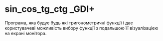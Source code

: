 # sin_cos_tg_ctg _GDI+
Програма, яка будує будь які тригонометричні функції і дає користувачеві можливість вибору функції з подальшою її візуалізацією на екрані монітора.
